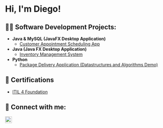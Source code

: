 <h1>Hi, I'm Diego! </h1>

<h2>👨‍💻 Software Development Projects:</h2>

- <b>Java & MySQL (JavaFX Desktop Application)</b>
  - [Customer Appointment Scheduling App](https://github.com/diegoshogun/AppointmentSchedulingApp.git)
- <b>Java (Java FX Desktop Application)</b>
  - [Inventory Management System](https://github.com/diegoshogun/InventoryManagementApp.git)
- <b>Python</b>
  - [Package Delivery Application (Datastructures and Algorithms Demo)](https://github.com/diegoshogun/PackageDeliverySimulatorCLI.git)

<h2>📜 Certifications </h2>

  - [ITIL 4 Foundation](https://www.axelos.com/certifications/itil-service-management/itil-4-foundation)

<h2> 🤳 Connect with me:</h2>

[<img align="left" alt="JoshMadakor | LinkedIn" width="22px" src="https://cdn.jsdelivr.net/npm/simple-icons@v3/icons/linkedin.svg" />][linkedin]

[linkedin]: www.linkedin.com/in/diegorodriguez-



<!--
**joshmadakor1/joshmadakor1** is a ✨ _special_ ✨ repository because its `README.md` (this file) appears on your GitHub profile.

Here are some ideas to get you started:

- 🔭 I’m currently working on ...
- 🌱 I’m currently learning ...
- 👯 I’m looking to collaborate on ...
- 🤔 I’m looking for help with ...
- 💬 Ask me about ...
- 📫 How to reach me: ...
- 😄 Pronouns: ...
- ⚡ Fun fact: ...
-->

